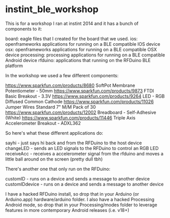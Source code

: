 instint_ble_workshop
====================


This is for a workshop I ran at instint 2014 and it has a bunch of components to it:


board: eagle files that I created for the board that we used.
ios: openframeworks applications for running on a BLE compatible IOS device
osx: openframeworks applications for running on a BLE compatible OSX device
processing: processing applications for running on a BLE compatible Android device
rfduino: applications that running on the RFDuino BLE platform

In the workshop we used a few different components:

https://www.sparkfun.com/products/8680	SoftPot Membrane Potentiometer - 50mm
https://www.sparkfun.com/products/9873	FTDI Basic Breakout - 3.3V
https://www.sparkfun.com/products/9264	LED - RGB Diffused Common Cathode
https://www.sparkfun.com/products/11026	Jumper Wires Standard 7\" M/M Pack of 30
https://www.sparkfun.com/products/12002	Breadboard - Self-Adhesive (White)
https://www.sparkfun.com/products/11446	Triple Axis Accelerometer Breakout - ADXL362

So here's what these different applications do:

sayhi - just says hi back and from the RFDuino to the host device
changeLED - sends an LED signals to the RFDuino to control an RGB LED
receiveAcc - receives a accelerometer signal from the rfduino and moves a little ball around on the screen (pretty dull tbh)

There's another one that only run on the RFDuino:

customID - runs on a device and sends a message to another device
customIDdevice - runs on a device and sends a message to another device

I have a hacked RFDuino install, so drop that in your Arduino (or Arduino.app) hardware/arduino folder. I also have a hacked Processing Android mode, so drop that in your Processing/modes folder to leverage features in more contemporary Android releases (i.e. v18+)

